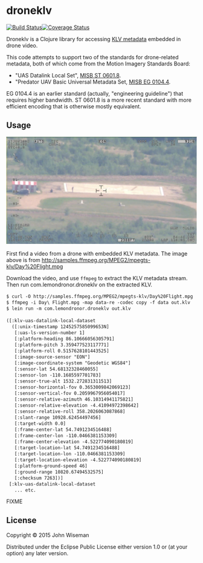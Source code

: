 # droneklv

[![Build Status](https://travis-ci.org/wiseman/droneklv.svg?branch=master)](https://travis-ci.org/wiseman/droneklv)[![Coverage Status](https://coveralls.io/repos/wiseman/droneklv/badge.svg?branch=master)](https://coveralls.io/r/wiseman/droneklv?branch=master)

Droneklv is a Clojure library for accessing
[KLV metadata](http://en.wikipedia.org/wiki/KLV) embedded in drone
video.

This code attempts to support two of the standards for drone-related
metadata, both of which come from the Motion Imagery Standards Board:

* "UAS Datalink Local Set", [MISB ST 0601.8](http://www.gwg.nga.mil/misb/docs/standards/ST0601.8.pdf).
* "Predator UAV Basic Universal Metadata Set, [MISB EG 0104.4](http://www.gwg.nga.mil/misb/docs/eg/EG0104.4.pdf).

EG 0104.4 is an earlier standard (actually, "engineering guideline")
that requires higher bandwidth. ST 0601.8 is a more recent standard
with more efficient encoding that is otherwise mostly equivalent.


## Usage

![Drone video with KLV](/images/drone-klv-still.jpg?raw=true "Drone video with KLV")

First find a video from a drone with embedded KLV metadata. The image
above is from
http://samples.ffmpeg.org/MPEG2/mpegts-klv/Day%20Flight.mpg

Download the video, and use `ffmpeg` to extract the KLV metadata
stream. Then run com.lemondronor.droneklv on the extracted KLV.

```
$ curl -O http://samples.ffmpeg.org/MPEG2/mpegts-klv/Day%20Flight.mpg
$ ffmpeg -i Day\ Flight.mpg -map data-re -codec copy -f data out.klv
$ lein run -m com.lemondronor.droneklv out.klv

([:klv-uas-datalink-local-dataset
  ([:unix-timestamp 1245257585099653N]
   [:uas-ls-version-number 1]
   [:platform-heading 86.10666056305791]
   [:platform-pitch 3.359477523117771]
   [:platform-roll 0.5157628101443525]
   [:image-source-sensor "EON"]
   [:image-coordinate-system "Geodetic WGS84"]
   [:sensor-lat 54.68132328460055]
   [:sensor-lon -110.1685597701783]
   [:sensor-true-alt 1532.272831311513]
   [:sensor-horizontal-fov 0.3653009842069123]
   [:sensor-vertical-fov 0.2059967956054017]
   [:sensor-relative-azimuth 46.10314941175821]
   [:sensor-relative-elevation -4.41094972398642]
   [:sensor-relative-roll 358.2026063087868]
   [:slant-range 10928.62454497456]
   [:target-width 0.0]
   [:frame-center-lat 54.7491234516488]
   [:frame-center-lon -110.0466381153309]
   [:frame-center-elevation -4.522774090180819]
   [:target-location-lat 54.7491234516488]
   [:target-location-lon -110.0466381153309]
   [:target-location-elevation -4.522774090180819]
   [:platform-ground-speed 46]
   [:ground-range 10820.67494532575]
   [:checksum 7263])]
 [:klv-uas-datalink-local-dataset
   ... etc.
```

FIXME

## License

Copyright © 2015 John Wiseman

Distributed under the Eclipse Public License either version 1.0 or (at
your option) any later version.
